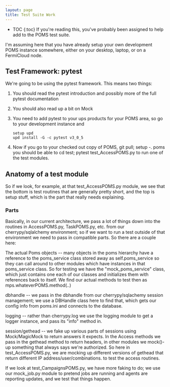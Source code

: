 ```yaml
---
layout: page
title: Test Suite Work
---
```

* TOC
{:toc}
If you're reading this, you've probably been assigned to help add to the POMS test suite.

I'm assuming here that you have already setup your own development POMS instance somewhere,
either on your desktop, laptop, or on a FermiCloud node.

## Test Framework: pytest

We're going to be using the pytest framework. This means two things:

1. You should read the pytest introduction and possibly more of the full pytest documentation
2. You should also read up a bit on Mock
3. You need to add pytest to your ups products for your POMS area, so go to your development instance and

       setup upd
       upd install -G -c pytest v3_0_5

4. Now if you go to your checked out copy of POMS, git pull; setup -. poms you should be able to cd test; pytest test_AccessPOMS.py to run one of the test modules.


## Anatomy of a test module

So if we look, for example, at that test_AccessPOMS.py module, we see that the bottom is test routines that are generally pretty short, and the top is setup stuff, which is the part that really needs explaining.

### Parts

Basically, in our current architecture, we pass a lot of things down into the routines in AccessPOMS.py, TaskPOMS.py, etc. from our cherrypy/sqlalchemy environment; so if we want to run a test outside of that environment we need to pass in compatible parts. So there are a couple here:

The actual Poms objects -- many objects in the poms hierarchy have a reference to the poms_service class stored away as self.poms_service so they can call around to other modules which have instances in that poms_service class. So for testing we have the "mock_poms_service" class, which just contains one each of our classes and initializes them with references back to itself. We find our actual methods to test then as mps.whateverPOMS.method(..)

dbhandle -- we pass in the dbhandle from our cherrypy/sqlachemy session management; we use a DBHandle class here to find that, which gets our config info from poms.ini and connects to the database.

logging -- rather than cherrypy.log we use the logging module to get a logger instance, and pass its "info" method in.

session/gethead -- we fake up various parts of sessions using Mock/MagicMock to return answers it expects. In the Access methods we pass in the gethead method to return headers, in other modules we mock()-up something that always says we're authorized. So here in test_AccessPOMS.py, we are mocking up different versions of gethead that return different IP address/user/combinations. to test the access routines.

If we look at test_CampaignsPOMS.py, we have more faking to do; we use our mock_job.py module to pretend jobs are running and agents are reporting updates, and we test that things happen.